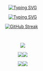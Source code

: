 <div align="center">
  
 [![Typing SVG](https://readme-typing-svg.demolab.com?font=Fira+Code&size=30&pause=1050&color=F9BC2FFF&background=291B3E00&center=true&multiline=true&width=650&height=55&lines=RAVEESHA+LOKUGE)](https://git.io/typing-svg)
  
  [![Typing SVG](https://readme-typing-svg.demolab.com?font=Fira+Code&pause=1000&color=FD7F19FF&background=291B3E00&center=true&multiline=true&width=655&height=55&lines=Undergraduate+Student+at+Kothalawala+Defence+University)](https://git.io/typing-svg)
  
  [![GitHub Streak](https://github-readme-streak-stats.herokuapp.com?user=RaveeshaLokuge&theme=gruvbox&hide_border=true&border_radius=10)](https://git.io/streak-stats)&nbsp;&nbsp;
<!--   ![GitHub stats](https://github-readme-stats.vercel.app/api?username=RaveeshaLokuge&show_icons=true&theme=gruvbox) -->
<br>
  
  ![](http://github-profile-summary-cards.vercel.app/api/cards/profile-details?username=RaveeshaLokuge&theme=gruvbox)
  
  ![](http://github-profile-summary-cards.vercel.app/api/cards/repos-per-language?username=RaveeshaLokuge&theme=gruvbox)![](http://github-profile-summary-cards.vercel.app/api/cards/most-commit-language?username=RaveeshaLokuge&theme=gruvbox)
  
  ![](http://github-profile-summary-cards.vercel.app/api/cards/productive-time?username=RaveeshaLokuge&theme=gruvbox&utcOffset=8)![](http://github-profile-summary-cards.vercel.app/api/cards/stats?username=RaveeshaLokuge&theme=gruvbox)
</div>
